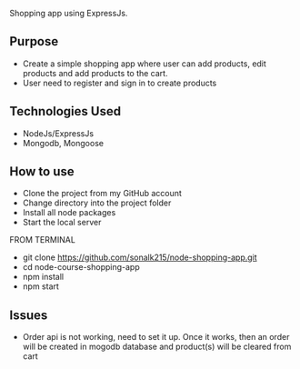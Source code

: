 Shopping app using ExpressJs.

## **Purpose**

* Create a simple shopping app where user can add products, edit products and add products to the cart.
* User need to register and sign in to create products

## **Technologies Used**
* NodeJs/ExpressJs
* Mongodb, Mongoose


## **How to use**
* Clone the project from my GitHub account
* Change directory into the project folder
* Install all node packages
* Start the local server

FROM TERMINAL
* git clone https://github.com/sonalk215/node-shopping-app.git
* cd node-course-shopping-app
* npm install
* npm start


## **Issues**
* Order api is not working, need to set it up. Once it works, then an order will be created in mogodb database and product(s) will be cleared from cart

